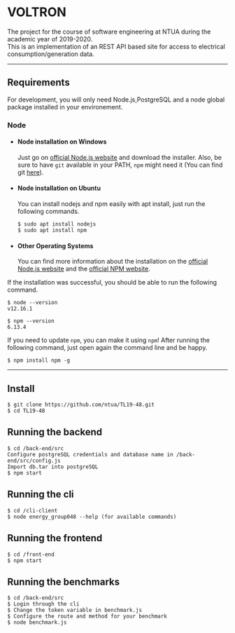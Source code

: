 # VOLTRON

The project for the course of software engineering at NTUA during the academic year of 2019-2020.
<br/>
This is an implementation of an REST API based site for access to electrical consumption/generation data.


---
## Requirements

For development, you will only need Node.js,PostgreSQL and a node global package installed in your environement.

### Node
- #### Node installation on Windows

  Just go on [official Node.js website](https://nodejs.org/) and download the installer.
Also, be sure to have `git` available in your PATH, `npm` might need it (You can find git [here](https://git-scm.com/)).

- #### Node installation on Ubuntu

  You can install nodejs and npm easily with apt install, just run the following commands.

      $ sudo apt install nodejs
      $ sudo apt install npm

- #### Other Operating Systems
  You can find more information about the installation on the [official Node.js website](https://nodejs.org/) and the [official NPM website](https://npmjs.org/).

If the installation was successful, you should be able to run the following command.

    $ node --version
    v12.16.1

    $ npm --version
    6.13.4

If you need to update `npm`, you can make it using `npm`! After running the following command, just open again the command line and be happy.

    $ npm install npm -g



---

## Install

    $ git clone https://github.com/ntua/TL19-48.git
    $ cd TL19-48


## Running the backend

    $ cd /back-end/src
    Configure postgreSQL credentials and database name in /back-end/src/config.js
    Import db.tar into postgreSQL
    $ npm start

## Running the cli

    $ cd /cli-client
    $ node energy_group048 --help (for available commands)
    
    
## Running the frontend

    $ cd /front-end
    $ npm start
    
## Running the benchmarks

    $ cd /back-end/src
    $ Login through the cli
    $ Change the token variable in benchmark.js 
    $ Configure the route and method for your benchmark
    $ node benchmark.js
    

